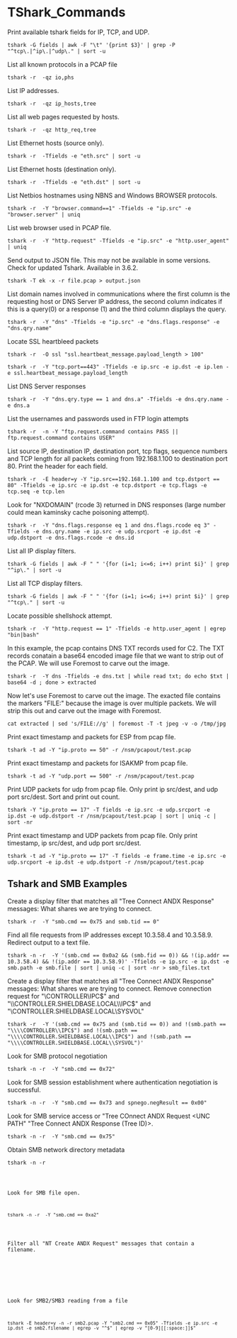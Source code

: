 # TShark_Commands

Print available tshark fields for IP, TCP, and UDP.
<pre><code>tshark -G fields | awk -F "\t" '{print $3}' | grep -P "^tcp\.|^ip\.|^udp\." | sort -u</code></pre>

List all known protocols in a PCAP file
<pre><code>tshark -r <file.pcap> -qz io,phs</code></pre>

List IP addresses.
<pre><code>tshark -r <file.pcap> -qz ip_hosts,tree</code></pre>

List all web pages requested by hosts.
<pre><code>tshark -r <file.pcap> -qz http_req,tree</code></pre>

List Ethernet hosts (source only).
<pre><code>tshark -r <file.pcap> -Tfields -e "eth.src" | sort -u</code></pre>

List Ethernet hosts (destination only).
<pre><code>tshark -r <file.pcap> -Tfields -e "eth.dst" | sort -u</code></pre>

List Netbios hostnames using NBNS and Windows BROWSER protocols.
<pre><code>tshark -r <file.pcap> -Y "browser.command==1" -Tfields -e "ip.src" -e "browser.server" | uniq</code></pre>

List web browser used in PCAP file.
<pre><code>tshark -r <file.pcap> -Y "http.request" -Tfields -e "ip.src" -e "http.user_agent" | uniq</code></pre>

Send output to JSON file. This may not be available in some versions. Check for updated Tshark. Available in 3.6.2.
<pre><code>tshark -T ek -x -r file.pcap > output.json</code></pre>

List domain names involved in communications where the first column is the requesting host or DNS Server IP address, the second column indicates if this is a query(0) or a response (1) and the third column displays the query.
<pre><code>tshark -r <file.pcap> -Y "dns" -Tfields -e "ip.src" -e "dns.flags.response" -e "dns.qry.name"</code></pre>

Locate SSL heartbleed packets
<pre><code>tshark -r <file.pcap> -O ssl "ssl.heartbeat_message.payload_length > 100"</code></pre>
<pre><code>tshark -r <file.pcap> -Y "tcp.port==443" -Tfields -e ip.src -e ip.dst -e ip.len -e ssl.heartbeat_message.payload_length</code></pre>

List DNS Server responses
<pre><code>tshark -r <file.pcap> -Y "dns.qry.type == 1 and dns.a" -Tfields -e dns.qry.name -e dns.a</code></pre>

List the usernames and passwords used in FTP login attempts
<pre><code>tshark -r <file.pcap> -n -Y "ftp.request.command contains PASS || ftp.request.command contains USER"</code></pre>

List source IP, destination IP, destination port, tcp flags, sequence numbers and TCP length for all packets coming from 192.168.1.100 to destination port 80. Print the header for each field.
<pre><code>tshark -r <file.pcap> -E header=y -Y "ip.src==192.168.1.100 and tcp.dstport == 80" -Tfields -e ip.src -e ip.dst -e tcp.dstport -e tcp.flags -e tcp.seq -e tcp.len</code></pre>

Look for "NXDOMAIN" (rcode 3) returned in DNS responses (large number could mean kaminsky cache poisoning attempt).
<pre><code>tshark -r <file.pcap> -Y "dns.flags.response eq 1 and dns.flags.rcode eq 3" -Tfields -e dns.qry.name -e ip.src -e udp.srcport -e ip.dst -e udp.dstport -e dns.flags.rcode -e dns.id</code></pre>

List all IP display filters.
<pre><code>tshark -G fields | awk -F " " '{for (i=1; i<=6; i++) print $i}' | grep "^ip\." | sort -u</code></pre>

 List all TCP display filters.
<pre><code>tshark -G fields | awk -F " " '{for (i=1; i<=6; i++) print $i}' | grep "^tcp\." | sort -u</code></pre>

Locate possible shellshock attempt.
<pre><code>tshark -r <file.pcap> -Y "http.request == 1" -Tfields -e http.user_agent | egrep "bin|bash"</code></pre>

In this example, the pcap contains DNS TXT records used for C2. The TXT records conatain a base64 encoded image file that we want to strip out of the PCAP. We will use Foremost to carve out the image.
<pre><code>tshark -r <file.pcap> -Y dns -Tfields -e dns.txt | while read txt; do echo $txt | base64 -d ; done > extracted</code></pre>
Now let's use Foremost to carve out the image. The exacted file contains the markers "FILE:" because the image is over multiple packets. We will strip this out and carve out the image with Foremost.
<pre><code>cat extracted | sed 's/FILE://g' | foremost -T -t jpeg -v -o /tmp/jpg</code></pre>

Print exact timestamp and packets for ESP from pcap file.
<pre><code>tshark -t ad -Y "ip.proto == 50" -r /nsm/pcapout/test.pcap</code></pre>

Print exact timestamp and packets for ISAKMP from pcap file.
<pre><code>tshark -t ad -Y "udp.port == 500" -r /nsm/pcapout/test.pcap</code></pre>

Print UDP packets for udp from pcap file. Only print ip src/dest, and udp port src/dest. Sort and print out count.
<pre><code>tshark -Y "ip.proto == 17" -T fields -e ip.src -e udp.srcport -e ip.dst -e udp.dstport -r /nsm/pcapout/test.pcap | sort | uniq -c | sort -nr</code></pre>

Print exact timestamp and UDP packets from pcap file. Only print timestamp, ip src/dest, and udp port src/dest.
<pre><code>tshark -t ad -Y "ip.proto == 17" -T fields -e frame.time -e ip.src -e udp.srcport -e ip.dst -e udp.dstport -r /nsm/pcapout/test.pcap</code></pre>

## Tshark and SMB Examples

Create a display filter that matches all "Tree Connect  ANDX Response" messages: What shares we are trying to connect.
<pre><code>tshark -r <file.pcap> -Y "smb.cmd == 0x75 and smb.tid == 0"</code></pre>

Find all file requests from IP addresses except 10.3.58.4 and 10.3.58.9. Redirect output to a text file.
<pre><code>tshark -n -r <file.pcap> -Y '(smb.cmd == 0x0a2 && (smb.fid == 0)) && !(ip.addr == 10.3.58.4) && !(ip.addr == 10.3.58.9)' -Tfields -e ip.src -e ip.dst -e smb.path -e smb.file | sort | uniq -c | sort -nr > smb_files.txt</code></pre>

Create a display filter that matches all "Tree Connect  ANDX Response" messages: What shares we are trying to connect. Remove connection request for "\\CONTROLLER\\IPC$" and "\\CONTROLLER.SHIELDBASE.LOCAL\\IPC$" and "\\CONTROLLER.SHIELDBASE.LOCAL\\SYSVOL"
<pre><code>tshark -r <file.pcap> -Y '(smb.cmd == 0x75 and (smb.tid == 0)) and !(smb.path == "\\\\CONTROLLER\\IPC$") and !(smb.path == "\\\\CONTROLLER.SHIELDBASE.LOCAL\\IPC$") and !(smb.path == "\\\\CONTROLLER.SHIELDBASE.LOCAL\\SYSVOL")'</code></pre>

Look for SMB protocol negotiation
<pre><code>tshark -n -r <file.pcap> -Y "smb.cmd == 0x72"</code></pre>

Look for SMB session establishment where authentication negotiation is successful.
<pre><code>tshark -n -r <file.pcap> -Y "smb.cmd == 0x73 and spnego.negResult == 0x00"</code></pre>

Look for SMB service access or "Tree COnnect ANDX Request <UNC PATH" "Tree Connect ANDX Response (Tree ID)>.
<pre><code>tshark -n -r <file.pcap> -Y "smb.cmd == 0x75"</code></pre>

Obtain SMB network directory metadata
<pre><code>tshark -n -r <file.pcap) -Y "smb.cmd == 0x32 and smb.trans2.cmd == 0x0005 and smb.qpi_loi == 1004"</code></pre>

Look for SMB file open.
<pre><code>tshark -n -r <file.pcap> -Y "smb.cmd == 0xa2"</code></pre>

Filter all "NT Create ANDX Request" messages that contain a filename.
<pre><code> </code></pre>


Look for SMB2/SMB3 reading from a file
<pre><code>tshark -E header=y -n -r smb2.pcap -Y "smb2.cmd == 0x05" -Tfields -e ip.src -e ip.dst -e smb2.filename | egrep -v "^$" | egrep -v "[0-9][[:space:]]$"</code></pre>


<pre><code> </code></pre>


<pre><code> </code></pre>


<pre><code> </code></pre>
